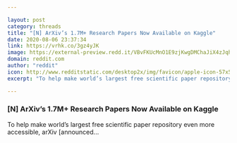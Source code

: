 ```yaml
---

layout: post
category: threads
title: "[N] ArXiv’s 1.7M+ Research Papers Now Available on Kaggle"
date: 2020-08-06 23:37:34
link: https://vrhk.co/3gz4yJK
image: https://external-preview.redd.it/VBvFKUcMnO1E9zjKwgDMChaJiX4zJqhnhgvJZpDcMuU.jpg?width=140&height=73.2984293194&auto=webp&crop=140:73.2984293194,smart&s=52f3b6e7907a7b2242051e41772a62980f5f6ad6
domain: reddit.com
author: "reddit"
icon: http://www.redditstatic.com/desktop2x/img/favicon/apple-icon-57x57.png
excerpt: "To help make world’s largest free scientific paper repository even more accessible, arXiv [announced..."

---
```


### [N] ArXiv’s 1.7M+ Research Papers Now Available on Kaggle

To help make world’s largest free scientific paper repository even more accessible, arXiv [announced...